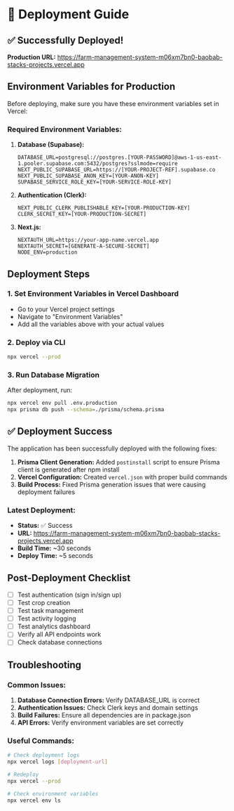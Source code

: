 # 🚀 Deployment Guide

## ✅ Successfully Deployed!

**Production URL:** https://farm-management-system-m06xm7bn0-baobab-stacks-projects.vercel.app

## Environment Variables for Production

Before deploying, make sure you have these environment variables set in Vercel:

### **Required Environment Variables:**

1. **Database (Supabase):**

   ```
   DATABASE_URL=postgresql://postgres.[YOUR-PASSWORD]@aws-1-us-east-1.pooler.supabase.com:5432/postgres?sslmode=require
   NEXT_PUBLIC_SUPABASE_URL=https://[YOUR-PROJECT-REF].supabase.co
   NEXT_PUBLIC_SUPABASE_ANON_KEY=[YOUR-ANON-KEY]
   SUPABASE_SERVICE_ROLE_KEY=[YOUR-SERVICE-ROLE-KEY]
   ```

2. **Authentication (Clerk):**

   ```
   NEXT_PUBLIC_CLERK_PUBLISHABLE_KEY=[YOUR-PRODUCTION-KEY]
   CLERK_SECRET_KEY=[YOUR-PRODUCTION-SECRET]
   ```

3. **Next.js:**
   ```
   NEXTAUTH_URL=https://your-app-name.vercel.app
   NEXTAUTH_SECRET=[GENERATE-A-SECURE-SECRET]
   NODE_ENV=production
   ```

## Deployment Steps

### 1. Set Environment Variables in Vercel Dashboard

- Go to your Vercel project settings
- Navigate to "Environment Variables"
- Add all the variables above with your actual values

### 2. Deploy via CLI

```bash
npx vercel --prod
```

### 3. Run Database Migration

After deployment, run:

```bash
npx vercel env pull .env.production
npx prisma db push --schema=./prisma/schema.prisma
```

## ✅ Deployment Success

The application has been successfully deployed with the following fixes:

1. **Prisma Client Generation:** Added `postinstall` script to ensure Prisma client is generated after npm install
2. **Vercel Configuration:** Created `vercel.json` with proper build commands
3. **Build Process:** Fixed Prisma generation issues that were causing deployment failures

### Latest Deployment:

- **Status:** ✅ Success
- **URL:** https://farm-management-system-m06xm7bn0-baobab-stacks-projects.vercel.app
- **Build Time:** ~30 seconds
- **Deploy Time:** ~5 seconds

## Post-Deployment Checklist

- [ ] Test authentication (sign in/sign up)
- [ ] Test crop creation
- [ ] Test task management
- [ ] Test activity logging
- [ ] Test analytics dashboard
- [ ] Verify all API endpoints work
- [ ] Check database connections

## Troubleshooting

### Common Issues:

1. **Database Connection Errors:** Verify DATABASE_URL is correct
2. **Authentication Issues:** Check Clerk keys and domain settings
3. **Build Failures:** Ensure all dependencies are in package.json
4. **API Errors:** Verify environment variables are set correctly

### Useful Commands:

```bash
# Check deployment logs
npx vercel logs [deployment-url]

# Redeploy
npx vercel --prod

# Check environment variables
npx vercel env ls
```
